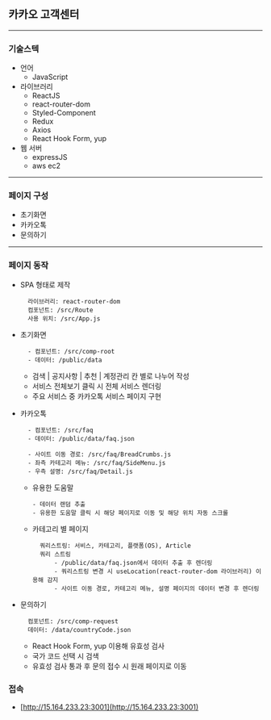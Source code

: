 ## 카카오 고객센터
----------------------------
### 기술스텍
- 언어
    - JavaScript
- 라이브러리
    - ReactJS
    - react-router-dom
    - Styled-Component
    - Redux
    - Axios
    - React Hook Form, yup
- 웹 서버
    - expressJS
    - aws ec2
-----------------------------
### 페이지 구성
- 초기화면
- 카카오톡
- 문의하기
----------------------------
### 페이지 동작
- SPA 형태로 제작

        라이브러리: react-router-dom
        컴포넌트: /src/Route
        사용 위치: /src/App.js

- 초기화면

        - 컴포넌트: /src/comp-root
        - 데이터: /public/data
    - 검색 | 공지사항 | 추천 | 계정관리 칸 별로 나누어 작성
    - 서비스 전체보기 클릭 시 전체 서비스 렌더링
    - 주요 서비스 중 카카오톡 서비스 페이지 구현
- 카카오톡

        - 컴포넌트: /src/faq
        - 데이터: /public/data/faq.json

        - 사이트 이동 경로: /src/faq/BreadCrumbs.js
        - 좌측 카테고리 메뉴: /src/faq/SideMenu.js
        - 우측 설명: /src/faq/Detail.js

    - 유용한 도움말
    
          - 데이터 랜덤 추출
          - 유용한 도움말 클릭 시 해당 페이지로 이동 및 해당 위치 자동 스크롤
    - 카테고리 별 페이지

            쿼리스트링: 서비스, 카테고리, 플랫폼(OS), Article
            쿼리 스트링
                - /public/data/faq.json에서 데이터 추출 후 렌더링
                - 쿼리스트링 변경 시 useLocation(react-router-dom 라이브러리) 이용해 감지
                - 사이트 이동 경로, 카테고리 메뉴, 설명 페이지의 데이터 변경 후 렌더링 
- 문의하기
        
        컴포넌트: /src/comp-request
        데이터: /data/countryCode.json
    - React Hook Form, yup 이용해 유효성 검사
    - 국가 코드 선택 시 검색
    - 유효성 검사 통과 후 문의 접수 시 원래 페이지로 이동

### 접속
- [http://15.164.233.23:3001](http://15.164.233.23:3001)
        